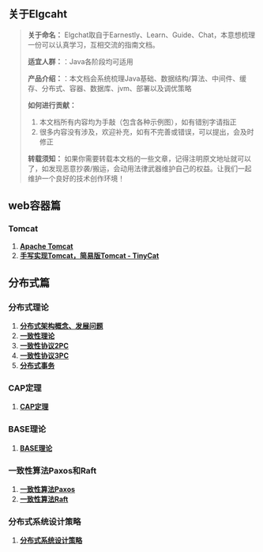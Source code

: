 ## 关于Elgcaht

> **关于命名：** Elgchat取自于Earnestly、Learn、Guide、Chat，本意想梳理一份可以认真学习，互相交流的指南文档。
> 
> **适宜人群：**：Java各阶段均可适用
> 
> **产品介绍：**：本文档会系统梳理Java基础、数据结构/算法、中间件、缓存、分布式、容器、数据库、jvm、部署以及调优策略
> 
> **如何进行贡献：** 
>   1. 本文档所有内容均为手敲（包含各种示例图），如有错别字请指正
>   2. 很多内容没有涉及，欢迎补充，如有不完善或错误，可以提出，会及时修正
>   
> **转载须知：** 如果你需要转载本文档的一些文章，记得注明原文地址就可以了，如发现恶意抄袭/搬运，会动用法律武器维护自己的权益。让我们一起维护一个良好的技术创作环境！


<!-- ## Java篇
### 基础
  （待完善）
### 容器
  （待完善）
### 多线程
  （待完善）
### 锁
  （待完善）
### JVM
  （待完善）
## 数据结构与算法
### 数据结构
  （待完善）
### 算法
  （待完善）
## 框架篇
### MyBatis
  （待完善）
### Spring
  （待完善）
### Spring MVC
  （待完善）
### zookeeper
  （待完善）
### Dubbo
  （待完善）
### Spring clould
  （待完善） -->

## web容器篇

### Tomcat
  1. **[Apache Tomcat](docs/web%20container/Apache%20Tomcat.md)**
  2. **[手写实现Tomcat，简易版Tomcat -  TinyCat](https://github.com/elgchat/TinyCat)**


## 分布式篇

### 分布式理论

  1. **[分布式架构概念、发展问题](docs/distributed/分布式架构概念、发展问题.md)**
  2. **[一致性理论](docs/distributed/一致性理论.md)**
  3. **[一致性协议2PC](docs/distributed/一致性协议2PC.md)**
  4. **[一致性协议3PC](docs/distributed/一致性协议3PC.md)**
  5. **[分布式事务](docs/distributed/分布式事务.md)**
  
### CAP定理

  1. **[CAP定理](docs/distributed/分布式CAP定理.md)**

### BASE理论

  1. **[BASE理论](docs/distributed/分布式BASE理论.md)**

### 一致性算法Paxos和Raft 
  
  1. **[一致性算法Paxos](docs/distributed/一致性算法Paxos.md)**
  2. **[一致性算法Raft](docs/distributed/一致性算法Raft.md)**

### 分布式系统设计策略

  1. **[分布式系统设计策略](docs/distributed/分布式系统设计策略.md)**

<!-- ## 数据库篇
### mysql
  （待完善）
### Neo4j
  （待完善）
### MongoDB
  （待完善）
## 缓存篇
### redis
  （待完善）
### Tair
  （待完善）
### Guava Cache
  （待完善）
### EVCache
  （待完善）
## MQ篇
### RabbitMQ
  （待完善）
### Kafka
  （待完善）
### RocketMQ
  （待完善）
## 搜索引擎
### Solr
  （待完善）
### Elasticsearch
  （待完善）
## 容器部署
### Docker
  （待完善）
### K8s
  （待完善）
### DevOps
  （待完善）
## 其他
 -->



